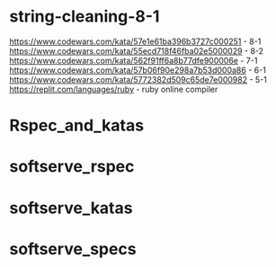 # string-cleaning-8-1
https://www.codewars.com/kata/57e1e61ba396b3727c000251 - 8-1
https://www.codewars.com/kata/55ecd718f46fba02e5000029 - 8-2
https://www.codewars.com/kata/562f91ff6a8b77dfe900006e - 7-1
https://www.codewars.com/kata/57b06f90e298a7b53d000a86 - 6-1
https://www.codewars.com/kata/5772382d509c65de7e000982 - 5-1
https://replit.com/languages/ruby - ruby online compiler
# Rspec_and_katas
# softserve_rspec
# softserve_katas
# softserve_specs
